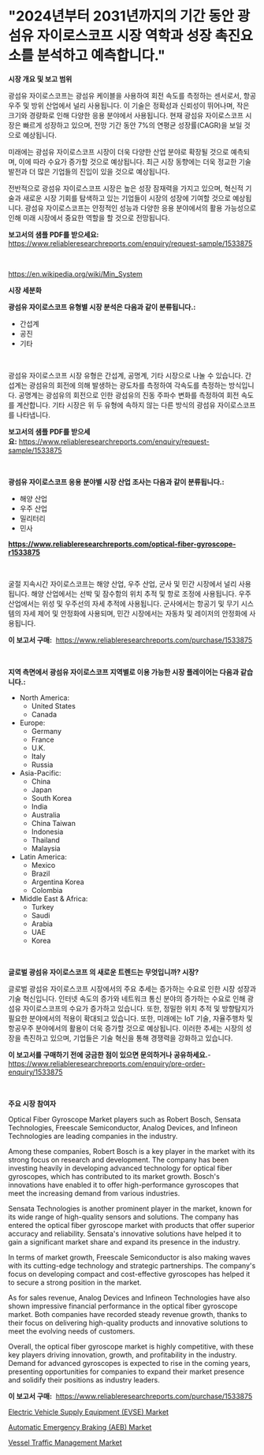 <p><h1>"2024년부터 2031년까지의 기간 동안 광섬유 자이로스코프 시장 역학과 성장 촉진요소를 분석하고 예측합니다."</h1></p><p><strong>시장 개요 및 보고 범위</strong></p>
<p><p>광섬유 자이로스코프는 광섬유 케이블을 사용하여 회전 속도를 측정하는 센서로서, 항공우주 및 방위 산업에서 널리 사용됩니다. 이 기술은 정확성과 신뢰성이 뛰어나며, 작은 크기와 경량화로 인해 다양한 응용 분야에서 사용됩니다. 현재 광섬유 자이로스코프 시장은 빠르게 성장하고 있으며, 전망 기간 동안 7%의 연평균 성장률(CAGR)을 보일 것으로 예상됩니다.</p><p>미래에는 광섬유 자이로스코프 시장이 더욱 다양한 산업 분야로 확장될 것으로 예측되며, 이에 따라 수요가 증가할 것으로 예상됩니다. 최근 시장 동향에는 더욱 정교한 기술 발전과 더 많은 기업들의 진입이 있을 것으로 예상됩니다.</p><p>전반적으로 광섬유 자이로스코프 시장은 높은 성장 잠재력을 가지고 있으며, 혁신적 기술과 새로운 시장 기회를 탐색하고 있는 기업들이 시장의 성장에 기여할 것으로 예상됩니다. 광섬유 자이로스코프는 안정적인 성능과 다양한 응용 분야에서의 활용 가능성으로 인해 미래 시장에서 중요한 역할을 할 것으로 전망됩니다.</p></p>
<p><strong>보고서의 샘플 PDF를 받으세요:</strong> <a href="https://www.reliableresearchreports.com/enquiry/request-sample/1533875">https://www.reliableresearchreports.com/enquiry/request-sample/1533875</a></p>
<p>&nbsp;</p>
<p><a href="https://en.wikipedia.org/wiki/Min_System">https://en.wikipedia.org/wiki/Min_System</a></p>
<p><strong>시장 세분화</strong></p>
<p><strong>광섬유 자이로스코프 유형별 시장 분석은 다음과 같이 분류됩니다.:</strong></p>
<p><ul><li>간섭계</li><li>공진</li><li>기타</li></ul></p>
<p>&nbsp;</p>
<p><p>광섬유 자이로스코프 시장 유형은 간섭계, 공명계, 기타 시장으로 나눌 수 있습니다. 간섭계는 광섬유의 회전에 의해 발생하는 광도차를 측정하여 각속도를 측정하는 방식입니다. 공명계는 광섬유의 회전으로 인한 광섬유의 진동 주파수 변화를 측정하여 회전 속도를 계산합니다. 기타 시장은 위 두 유형에 속하지 않는 다른 방식의 광섬유 자이로스코프를 나타냅니다.</p></p>
<p><strong>보고서의 샘플 PDF를 받으세요:</strong>&nbsp;<a href="https://www.reliableresearchreports.com/enquiry/request-sample/1533875">https://www.reliableresearchreports.com/enquiry/request-sample/1533875</a></p>
<p>&nbsp;</p>
<p><strong> 광섬유 자이로스코프 응용 분야별 시장 산업 조사는 다음과 같이 분류됩니다.:</strong></p>
<p><ul><li>해양 산업</li><li>우주 산업</li><li>밀리터리</li><li>민사</li></ul></p>
<p><strong><a href="https://www.reliableresearchreports.com/optical-fiber-gyroscope-r1533875">https://www.reliableresearchreports.com/optical-fiber-gyroscope-r1533875</a></strong></p>
<p>&nbsp;</p>
<p><p>굴절 지속시간 자이로스코프는 해양 산업, 우주 산업, 군사 및 민간 시장에서 널리 사용됩니다. 해양 산업에서는 선박 및 잠수함의 위치 추적 및 항로 조정에 사용됩니다. 우주 산업에서는 위성 및 우주선의 자세 추적에 사용됩니다. 군사에서는 항공기 및 무기 시스템의 자세 제어 및 안정화에 사용되며, 민간 시장에서는 자동차 및 레이저의 안정화에 사용됩니다.</p></p>
<p><strong>이 보고서 구매:</strong>&nbsp; <a href="https://www.reliableresearchreports.com/purchase/1533875">https://www.reliableresearchreports.com/purchase/1533875</a></p>
<p>&nbsp;</p>
<p><strong>지역 측면에서 광섬유 자이로스코프 지역별로 이용 가능한 시장 플레이어는 다음과 같습니다.:</strong></p>
<p><ul>
    <li>
        North America:
        <ul>
            <li>United States</li>
            <li>Canada</li>
        </ul>
    </li>
    <li>
        Europe:
        <ul>
            <li>Germany</li>
            <li>France</li>
            <li>U.K.</li>
            <li>Italy</li>
            <li>Russia</li>
        </ul>
    </li>
    <li>
        Asia-Pacific:
        <ul>
            <li>China</li>
            <li>Japan</li>
            <li>South Korea</li>
            <li>India</li>
            <li>Australia</li>
            <li>China Taiwan</li>
            <li>Indonesia</li>
            <li>Thailand</li>
            <li>Malaysia</li>
        </ul>
    </li>
    <li>
        Latin America:
        <ul>
            <li>Mexico</li>
            <li>Brazil</li>
            <li>Argentina Korea</li>
            <li>Colombia</li>
        </ul>
    </li>
    <li>
        Middle East & Africa:
        <ul>
            <li>Turkey</li>
            <li>Saudi</li>
            <li>Arabia</li>
            <li>UAE</li>
            <li>Korea</li>
        </ul>
    </li>
    </ul></p>
<p>&nbsp;</p>
<p><strong>글로벌 광섬유 자이로스코프 의 새로운 트렌드는 무엇입니까? 시장?</strong></p>
<p><p>글로벌 광섬유 자이로스코프 시장에서의 주요 추세는 증가하는 수요로 인한 시장 성장과 기술 혁신입니다. 인터넷 속도의 증가와 네트워크 통신 분야의 증가하는 수요로 인해 광섬유 자이로스코프의 수요가 증가하고 있습니다. 또한, 정밀한 위치 추적 및 방향탐지가 필요한 분야에서의 적용이 확대되고 있습니다. 또한, 미래에는 IoT 기술, 자율주행차 및 항공우주 분야에서의 활용이 더욱 증가할 것으로 예상됩니다. 이러한 추세는 시장의 성장을 촉진하고 있으며, 기업들은 기술 혁신을 통해 경쟁력을 강화하고 있습니다.</p></p>
<p><strong>이 보고서를 구매하기 전에 궁금한 점이 있으면 문의하거나 공유하세요.</strong>- <a href="https://www.reliableresearchreports.com/enquiry/pre-order-enquiry/1533875">https://www.reliableresearchreports.com/enquiry/pre-order-enquiry/1533875</a></p>
<p>&nbsp;</p>
<p><strong>주요 시장 참여자</strong></p>
<p><p>Optical Fiber Gyroscope Market players such as Robert Bosch, Sensata Technologies, Freescale Semiconductor, Analog Devices, and Infineon Technologies are leading companies in the industry.</p><p>Among these companies, Robert Bosch is a key player in the market with its strong focus on research and development. The company has been investing heavily in developing advanced technology for optical fiber gyroscopes, which has contributed to its market growth. Bosch's innovations have enabled it to offer high-performance gyroscopes that meet the increasing demand from various industries.</p><p>Sensata Technologies is another prominent player in the market, known for its wide range of high-quality sensors and solutions. The company has entered the optical fiber gyroscope market with products that offer superior accuracy and reliability. Sensata's innovative solutions have helped it to gain a significant market share and expand its presence in the industry.</p><p>In terms of market growth, Freescale Semiconductor is also making waves with its cutting-edge technology and strategic partnerships. The company's focus on developing compact and cost-effective gyroscopes has helped it to secure a strong position in the market.</p><p>As for sales revenue, Analog Devices and Infineon Technologies have also shown impressive financial performance in the optical fiber gyroscope market. Both companies have recorded steady revenue growth, thanks to their focus on delivering high-quality products and innovative solutions to meet the evolving needs of customers.</p><p>Overall, the optical fiber gyroscope market is highly competitive, with these key players driving innovation, growth, and profitability in the industry. Demand for advanced gyroscopes is expected to rise in the coming years, presenting opportunities for companies to expand their market presence and solidify their positions as industry leaders.</p></p>
<p><strong>이 보고서 구매:</strong>&nbsp;&nbsp;<a href="https://www.reliableresearchreports.com/purchase/1533875">https://www.reliableresearchreports.com/purchase/1533875</a></p>
<p><p><a href="https://github.com/smithy59/Market-Research-Report-List-1/blob/main/electric-vehicle-supply-equipment-evse-market.md">Electric Vehicle Supply Equipment (EVSE) Market</a></p><p><a href="https://github.com/jackCarlson644/Market-Research-Report-List-1/blob/main/automatic-emergency-braking-aeb-market.md">Automatic Emergency Braking (AEB) Market</a></p><p><a href="https://issuu.com/reportprime-2/docs/vessel-traffic-management-market-size-2030.pptx">Vessel Traffic Management Market</a></p></p>